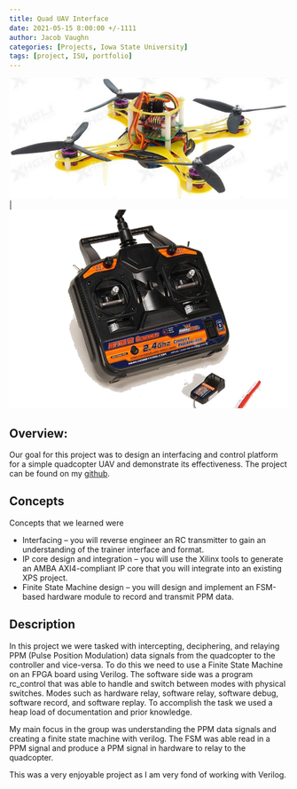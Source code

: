 ```yaml
---
title: Quad UAV Interface
date: 2021-05-15 8:00:00 +/-1111
author: Jacob Vaughn
categories: [Projects, Iowa State University]
tags: [project, ISU, portfolio]
---
```


![quadUAV](/images/488/quadUAV.png) | ![remote](/images/488/remote.png)


## Overview:

Our goal for this project was to design an interfacing and control platform for a simple quadcopter UAV and demonstrate its effectiveness. The project can be found on my [github](https://github.com/jake-vaughn/CPRE-488-MP1).

## Concepts

Concepts that we learned were
- Interfacing – you will reverse engineer an RC transmitter to gain an understanding of the trainer interface and format. 
- IP core design and integration – you will use the Xilinx tools to generate an AMBA AXI4-compliant IP core that you will integrate into an existing XPS project. 
- Finite State Machine design – you will design and implement an FSM-based hardware module to record and transmit PPM data.


## Description

In this project we were tasked with intercepting, deciphering, and relaying PPM (Pulse Position Modulation) data signals from the quadcopter to the controller and vice-versa. To do this we need to use a Finite State Machine on an FPGA board using Verilog.  The software side was a program rc_control that was able to handle and switch between modes with physical switches. Modes such as hardware relay, software relay, software debug, software record, and software replay. To accomplish the task we used a heap load of documentation and prior knowledge.

My main focus in the group was understanding the PPM data signals and creating a finite state machine with verilog. The FSM was able read in a PPM signal and produce a PPM signal in hardware to relay to the quadcopter.

This was a very enjoyable project as I am very fond of working with Verilog.
